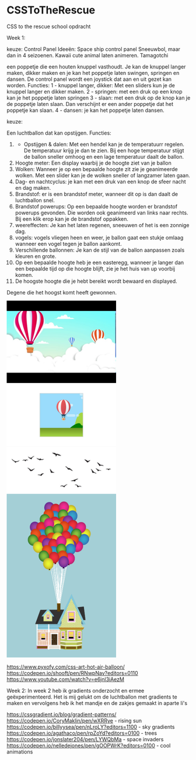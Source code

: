 # CSSToTheRescue
CSS to the rescue school opdracht

Week 1:

keuze: Control Panel 
Ideeën: 
Space ship control panel 
Sneeuwbol, maar dan in 4 seizoenen. 
Kawaii cute animal laten animeren.
Tamagotchi

een poppetje die een houten knuppel vasthoudt. Je kan de knuppel langer maken, dikker maken en je kan het poppetje laten swingen, springen en dansen.
De control panel wordt een joystick dat aan en uit gezet kan worden.
Functies: 
1 - knuppel langer, dikker: Met een sliders kun je de knuppel langer en dikker maken.
2 - springen: met een druk op een knop kan je het poppetje laten springen
3 - slaan: met een druk op de knop kan je de poppetje laten slaan. Dan verschijnt er een ander poppetje dat het poppetje kan slaan.
4 - dansen: je kan het poppetje laten dansen.

keuze:

Een luchtballon dat kan opstijgen.
Functies:
1. - Opstijgen & dalen: Met een hendel kan je de temperatuurr regelen. De temperatuur krijg je dan te zien. 
Bij een hoge temperatuur stijgt de ballon sneller omhoog en een lage temperatuur daalt de ballon.
2. Hoogte meter: Een display waarbij je de hoogte ziet van je ballon
3. Wolken: Wanneer je op een bepaalde hoogte zit zie je geanimeerde wolken. Met een slider kan je de wolken sneller of langzamer laten gaan.
4. Dag- en nachtcyclus: je kan met een druk van een knop de sfeer nacht en dag maken.
5. Brandstof: er is een brandstof meter, wanneer dit op is dan daalt de luchtballon snel.
6. Brandstof powerups: Op een bepaalde hoogte worden er brandstof powerups gevonden. Die worden ook geanimeerd van links naar rechts. Bij een klik erop kan je de brandstof oppakken.
7. weereffecten: Je kan het laten regenen, sneeuwen of het is een zonnige dag.
8. vogels: vogels vliegen heen en weer, je ballon gaat een stukje omlaag wanneer een vogel tegen je ballon aankomt.
9. Verschillende ballonnen: Je kan de stijl van de ballon aanpassen zoals kleuren en grote.
10. Op een bepaalde hoogte heb je een easteregg, wanneer je langer dan een bepaalde tijd op die hoogte blijft, zie je het huis van up voorbij komen.
11. De hoogste hoogte die je hebt bereikt wordt bewaard en displayed.

Degene die het hoogst komt heeft gewonnen.

<img src="readmeimg/afb2.jpg" alt="ballon1" width="300">
<img src="readmeimg/YzgobOJ-800.jpg" width="300" alt="ballon2">
<img src="readmeimg/vogels.jpg" width="300" alt="vogels">
<img src="readmeimg/uphouse.jpg" width="300" alt="uphouse">


https://www.pyxofy.com/css-art-hot-air-balloon/
https://codepen.io/shooft/pen/RNwpNav?editors=0110
https://www.youtube.com/watch?v=e6jnl3iAezM

Week 2:
In week 2 heb ik gradients onderzocht en ermee geëxperimenteerd. Het is mij gelukt om de luchtballon met gradients te maken en vervolgens heb ik het mandje en de zakjes gemaakt in aparte li's

https://cssgradient.io/blog/gradient-patterns/
https://codepen.io/CoryMaklin/pen/wXRRye - rising sun
https://codepen.io/billyysea/pen/nLroLY?editors=1100 - sky gradients
https://codepen.io/agathaco/pen/rpZoYd?editors=0100 - trees
https://codepen.io/jonslater204/pen/LYWQbMa - space invaders
https://codepen.io/nelledejones/pen/gOOPWrK?editors=0100 - cool animations
